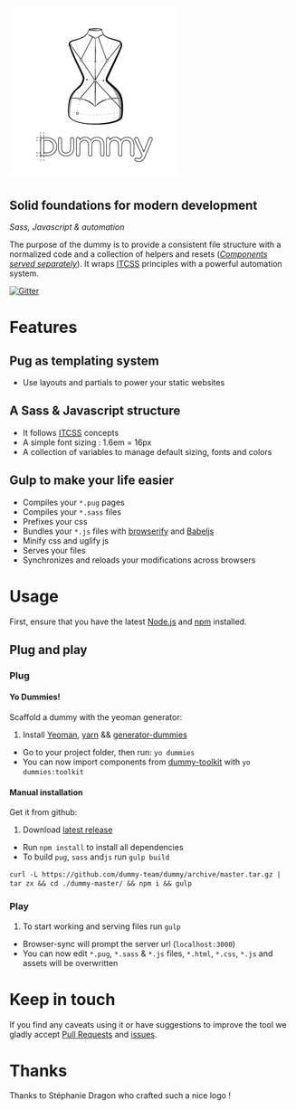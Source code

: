 # ![Dummy](https://raw.githubusercontent.com/dummy-team/dummy/gh-pages/img/dummy.png)

## Solid foundations for modern development
_Sass, Javascript & automation_

The purpose of the dummy is to provide a consistent file structure with a normalized code and a collection of helpers and resets ([_Components served separately_](https://github.com/dummy-team/dummy-toolkit)). It wraps [ITCSS](http://itcss.io/) principles with a powerful automation system.

[![Gitter](https://badges.gitter.im/Join%20Chat.svg)](https://gitter.im/dummy-team/dummy?utm_source=badge&utm_medium=badge&utm_campaign=pr-badge&utm_content=body_badge)

# Features

## Pug as templating system
- Use layouts and partials to power your static websites

## A Sass & Javascript structure
- It follows [ITCSS](https://www.youtube.com/watch?v=1OKZOV-iLj4) concepts
- A simple font sizing : 1.6em = 16px
- A collection of variables to manage default sizing, fonts and colors

## Gulp to make your life easier
- Compiles your `*.pug` pages
- Compiles your `*.sass` files
- Prefixes your css
- Bundles your `*.js` files with [browserify](http://browserify.org/) and [Babeljs](http://babeljs.io)
- Minify css and uglify js
- Serves your files
- Synchronizes and reloads your modifications across browsers

# Usage
  First, ensure that you have the latest [Node.js](http://nodejs.org/) and [npm](http://npmjs.org/) installed.


## Plug and play
### Plug
#### Yo Dummies!
Scaffold a dummy with the yeoman generator:

1. Install [Yeoman](http://yeoman.io/), [yarn](https://yarnpkg.com/fr/) && [generator-dummies](https://github.com/dummy-team/generator-dummies)
- Go to your project folder, then run: `yo dummies`
- You can now import components from [dummy-toolkit](https://github.com/dummy-team/dummy-toolkit) with `yo dummies:toolkit`

#### Manual installation
Get it from github:

1. Download [latest release](https://github.com/dummy-team/dummy/releases)
- Run `npm install` to install all dependencies
- To build `pug`, `sass` and`js` run `gulp build`

```shell
curl -L https://github.com/dummy-team/dummy/archive/master.tar.gz | tar zx && cd ./dummy-master/ && npm i && gulp
```

### Play

1. To start working and serving files run `gulp`
- Browser-sync will prompt the server url (`localhost:3000`)
- You can now edit `*.pug`, `*.sass` & `*.js` files, `*.html`, `*.css`, `*.js` and assets will be overwritten

# Keep in touch

If you find any caveats using it or have suggestions to improve the tool we gladly accept [Pull Requests](https://github.com/dummy-team/dummy/tree/master/CONTRIBUTING.md#submitting-a-pull-request) and [issues](https://github.com/dummy-team/dummy/issues).

# Thanks
Thanks to Stéphanie Dragon who crafted such a nice logo !

